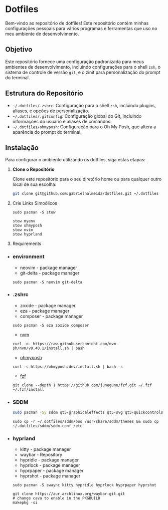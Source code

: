 # Dotfiles

Bem-vindo ao repositório de dotfiles! Este repositório contém minhas configurações pessoais para vários programas e ferramentas que uso no meu ambiente de desenvolvimento.

## Objetivo

Este repositório fornece uma configuração padronizada para meus ambientes de desenvolvimento, incluindo configurações para o shell `zsh`, o sistema de controle de versão `git`, e o zinit para personalização do prompt do terminal.

## Estrutura do Repositório

- `~/.dotfiles/.zshrc`: Configuração para o shell `zsh`, incluindo plugins, aliases, e opções de personalização.
- `~/.dotfiles/.gitconfig`: Configuração global do Git, incluindo informações do usuário e aliases de comandos.
- `~/.dotfiles/ohmyposh`: Configuração para o Oh My Posh, que altera a aparência do prompt do terminal.

## Instalação

Para configurar o ambiente utilizando os dotfiles, siga estas etapas:

1. **Clone o Repositório**

   Clone este repositório para o seu diretório home ou para qualquer outro local de sua escolha:

   ```bash
   git clone git@github.com:gabrielnalmeida/dotfiles.git ~/.dotfiles

2. Crie Links Simoólicos
    ```
    sudo pacman -S stow
    ```
    ```
    stow myenv 
    stow ohmyposh
    stow nvim
    stow hyprland
    ```

3. Requirements
  - ### environment
    - neovim - package manager
    - git-delta - package manager
    ```
    sudo pacman -S neovim git-delta
    ```
  - ### .zshrc
    - zoxide - package manager
    - eza - package manager
    - composer - package manager
    ```
    sudo pacman -S eza zoxide composer
    ```
    - [nvm](https://nodejs.org/en/download/package-manager)
    ```
    curl -o- https://raw.githubusercontent.com/nvm-sh/nvm/v0.40.1/install.sh | bash
    ```
    - [ohmyposh](https://ohmyposh.dev/docs/installation/linux)
    ```
    curl -s https://ohmyposh.dev/install.sh | bash -s
    ```
    - [fzf](https://github.com/junegunn/fzf.git)
    ```
    git clone --depth 1 https://github.com/junegunn/fzf.git ~/.fzf
    ~/.fzf/install
    ```

  - ### SDDM
    ```bash
    sudo pacman -Sy sddm qt5-graphicaleffects qt5-svg qt5-quickcontrols2
    ```
    ```
    sudo cp -r ~/.dotfiles/sddm/boo /usr/share/sddm/themes && sudo cp ~/.dotfiles/sddm/sddm.conf /etc
    ```

  - ### hyprland
    -  kitty - package manager
    - waybar - Repository
    - hypridle - package manager
    - hyprlock - package manager
    - hyprpaper - package manager
    - hyprshot - package manager
    ```
    sudo pacman -S swaync kitty hypridle hyprlock hyprpaper hyprshot
    ```
    ```
    git clone https://aur.archlinux.org/waybar-git.git 
    # change cava to enable in the PKGBUILD
    makepkg -si
    ```
